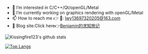 - 👀 I’m interested in C/C++/Qt/openGL/Metal
- 🌱 I’m currently working on graphics rendering with openGL/Metal
- 📫 How to reach me 👉 💌: lwy13697320205@163.com
- 🏬 Blog site:Click here👉[Benjamin的求知旅记](https://kissingfire123.github.io)

<!---
kissingfire123/kissingfire123 is a ✨ special ✨ repository because its `README.md` (this file) appears on your GitHub profile.
You can click the Preview link to take a look at your changes.
--->

![Kissingfire123's github stats](https://github-readme-stats.vercel.app/api?username=kissingfire123&show_icons=true%theme=dark&count_private=true&hide=stars&theme=tokyonight)

[![Top Langs](https://github-readme-stats.vercel.app/api/top-langs/?username=kissingfire123)](https://github.com/kissingfire123)
